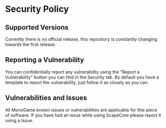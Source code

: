 # Security Policy

## Supported Versions

Currently there is no official release, this repository is constantly changing towards the first release.

## Reporting a Vulnerability

You can confidentially report any vulnerability using the "Report a Vulnerability" button you can find in the Security tab. By default you have a template to report the vulnerability, just follow it as closely as you can.

## Vulnerabilities and Issues
All MonoGame known issues or vulnerabilities are applicable for this piece of software.
If you have had an issue while using ScapeCore please report it using a Issue.
